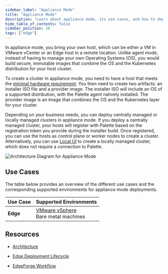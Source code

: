```yaml
---
sidebar_label: "Appliance Mode"
title: "Appliance Mode"
description: "Learn about appliance mode, its use cases, and how to deploy a cluster in appliance mode. "
hide_table_of_contents: false
sidebar_position: 20
tags: ["edge"]
---
```


In appliance mode, you bring your own host, which can be either a VM in VMware vCenter or an Edge host in a remote
location. Unlike agent mode, instead of having to manage your own Operating Systems (OS), you would build secure,
immutable images that combine the OS and the Kubernetes distribution for your host cluster.

To create a cluster in appliance mode, you need to have a host that meets the
[minimal hardware requirement](../../clusters/edge/architecture/architecture.md#minimum-device-requirements). You then
need to create two artifacts: an installer ISO file and a provider image. The installer ISO will include an OS of a
supported distribution, with the Palette agent natively installed. The provider image is an image that combines the OS
and the Kubernetes layer for your cluster.

Depending on your business needs, you can deploy centrally managed or locally managed clusters in appliance mode. If you deploy a centrally managed cluster, your hosts will register with Palette based on the registration token you provide during
the installer build. Once registered, you can use the hosts as control plane or worker nodes to create a cluster. Alternatively, you can use [Local UI](../../clusters/edge/local-ui/local-ui.md) to create a locally managed cluster,
which does not require a connection to Palette.

![Architecture Diagram for Appliance Mode](/deployment-modes_appliance-mode.webp)

## Use Cases

The table below provides an overview of the different use cases and the corresponding supported environments for
appliance mode deployments.

| Use Case | Supported Environments                                                                                                  |
| -------- | ----------------------------------------------------------------------------------------------------------------------- |
| **Edge** | [VMware vSphere](../../clusters/edge/site-deployment/virtual-deployment/virtual-deployment.md)<br />Bare metal machines |

## Resources

- [Architecture](../../clusters/edge/architecture/architecture.md)

- [Edge Deployment Lifecycle](../../clusters/edge/edge-native-lifecycle.md)

- [EdgeForge Workflow](../../clusters/edge/edgeforge-workflow/edgeforge-workflow.md)

